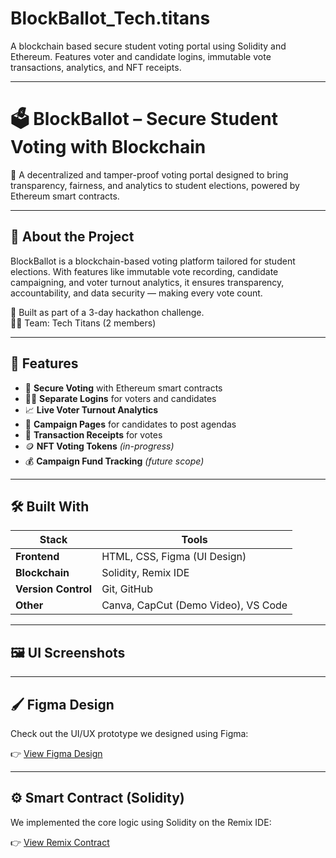 # BlockBallot_Tech.titans
A blockchain based secure student voting portal using Solidity and Ethereum. Features voter and candidate logins, immutable vote transactions, analytics, and NFT receipts.

---

# 🗳️ BlockBallot – Secure Student Voting with Blockchain

🔐 A decentralized and tamper-proof voting portal designed to bring transparency, fairness, and analytics to student elections, powered by Ethereum smart contracts.

---

## 🚀 About the Project

BlockBallot is a blockchain-based voting platform tailored for student elections. With features like immutable vote recording, candidate campaigning, and voter turnout analytics, it ensures transparency, accountability, and data security — making every vote count.

🔧 Built as part of a 3-day hackathon challenge.  
👨‍💻 Team: Tech Titans (2 members)

---

## 🎯 Features

- 🔐 **Secure Voting** with Ethereum smart contracts  
- 🧑‍🎓 **Separate Logins** for voters and candidates  
- 📈 **Live Voter Turnout Analytics**  
- 📢 **Campaign Pages** for candidates to post agendas  
- 🧾 **Transaction Receipts** for votes  
- 🪙 **NFT Voting Tokens** *(in-progress)*  
- 💰 **Campaign Fund Tracking** *(future scope)*

---

## 🛠️ Built With

| Stack        | Tools                        |
|--------------|------------------------------|
| **Frontend** | HTML, CSS, Figma (UI Design) |
| **Blockchain** | Solidity, Remix IDE         |
| **Version Control** | Git, GitHub            |
| **Other** | Canva, CapCut (Demo Video), VS Code |

---

## 🖼️ UI Screenshots

---

## 🖌️ Figma Design

Check out the UI/UX prototype we designed using Figma:

👉 [View Figma Design](https://www.figma.com/make/3VltR6ICjavip58YpIAYum/Blockchain-Student-Voting-System-Homepage?node-id=0-1&t=ya3JL0rZQM803pzp-1)

---

## ⚙️ Smart Contract (Solidity)

We implemented the core logic using Solidity on the Remix IDE:

👉 [View Remix Contract](https://remix.ethereum.org/#lang=en&optimize=false&runs=200&evmVersion=null&version=soljson-v0.8.30+commit.73712a01.js)


